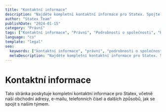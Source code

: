 ```yaml
---
title: "Kontaktní informace"
description: "Najděte kompletní kontaktní informace pro Statex. Spojte se s naším týmem pro dotazy, podporu nebo obchodní příležitosti."
author: "Statex Team"
publishDate: "2024-01-15"
category: "Právní"
tags: ["Kontaktní informace", "Právní", "Podrobnosti o společnosti", "Kontaktní údaje", "Obchodní informace"]
language: "cs"
template: "legal"
seo:
  keywords: ["kontaktní informace", "právní", "podrobnosti o společnosti", "kontaktní údaje", "obchodní informace", "statex kontakt"]
  metaDescription: "Najděte kompletní kontaktní informace pro Statex. Spojte se s naším týmem pro dotazy, podporu nebo obchodní příležitosti."
---
```


# Kontaktní informace

Tato stránka poskytuje kompletní kontaktní informace pro Statex, včetně naší obchodní adresy, e-mailu, telefonních čísel a dalších způsobů, jak se spojit s naším týmem. 